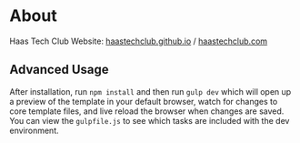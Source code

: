 # About
Haas Tech Club Website: [haastechclub.github.io](haastechclub.github.io) / [haastechclub.com](haastechclub.com)

## Advanced Usage

After installation, run `npm install` and then run `gulp dev` which will open up a preview of the template in your default browser, watch for changes to core template files, and live reload the browser when changes are saved. You can view the `gulpfile.js` to see which tasks are included with the dev environment.

